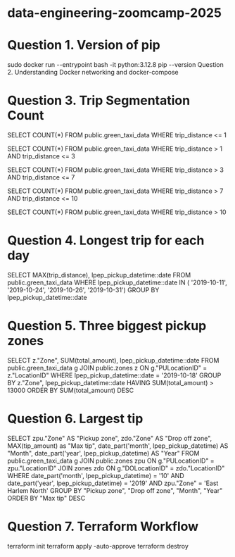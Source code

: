# data-engineering-zoomcamp-2025
# Question 1. Version of pip
  sudo docker run --entrypoint bash -it python:3.12.8
  pip --version
Question 2. Understanding Docker networking and docker-compose

# Question 3. Trip Segmentation Count
  SELECT
      COUNT(*)
  FROM 
      public.green_taxi_data
  WHERE
  	trip_distance <= 1

SELECT
    COUNT(*)
FROM 
    public.green_taxi_data
WHERE
	trip_distance > 1 AND trip_distance <= 3

SELECT
    COUNT(*)
FROM 
    public.green_taxi_data
WHERE
	trip_distance > 3 AND trip_distance <= 7

SELECT
    COUNT(*)
FROM 
    public.green_taxi_data
WHERE
	trip_distance > 7 AND trip_distance <= 10

SELECT
    COUNT(*)
FROM 
    public.green_taxi_data
WHERE
	trip_distance > 10

# Question 4. Longest trip for each day
SELECT
	  MAX(trip_distance),
    lpep_pickup_datetime::date
FROM 
    public.green_taxi_data
WHERE lpep_pickup_datetime::date IN (
		'2019-10-11',
		'2019-10-24',
		'2019-10-26',
		'2019-10-31')
GROUP BY
	lpep_pickup_datetime::date

# Question 5. Three biggest pickup zones
SELECT
	  z."Zone",
	  SUM(total_amount),
    lpep_pickup_datetime::date
FROM 
    public.green_taxi_data g
JOIN
	public.zones z ON g."PULocationID" = z."LocationID"
WHERE lpep_pickup_datetime::date = '2019-10-18'
GROUP BY z."Zone", lpep_pickup_datetime::date
HAVING SUM(total_amount) > 13000
ORDER BY SUM(total_amount) DESC

# Question 6. Largest tip
SELECT
	zpu."Zone" AS "Pickup zone",
	zdo."Zone" AS "Drop off zone",
	MAX(tip_amount) as "Max tip",
	date_part('month', lpep_pickup_datetime) AS "Month",
	date_part('year', lpep_pickup_datetime) AS "Year"
FROM 
    public.green_taxi_data g
JOIN
	public.zones zpu ON g."PULocationID" = zpu."LocationID"
JOIN
    zones zdo ON g."DOLocationID" = zdo."LocationID"
WHERE date_part('month', lpep_pickup_datetime) = '10'
	AND date_part('year', lpep_pickup_datetime) = '2019'
	AND zpu."Zone" = 'East Harlem North'
GROUP BY "Pickup zone", "Drop off zone", "Month", "Year"
ORDER BY "Max tip" DESC

# Question 7. Terraform Workflow
terraform init
terraform apply -auto-approve
terraform destroy

  

